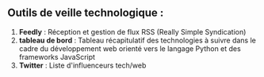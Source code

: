 Outils de veille technologique :
---------------------------------

1. **Feedly** : Réception et gestion de flux RSS (Really Simple Syndication)
2. **tableau de bord** : Tableau récapitulatif des technologies à suivre dans le cadre du développement web orienté vers le langage Python et des frameworks JavaScript
3. **Twitter** : Liste d'influenceurs tech/web